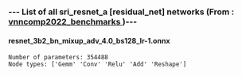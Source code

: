 ### --- List of all sri_resnet_a [residual_net] networks (From :<a href = 'https://github.com/ChristopherBrix/vnncomp2022_benchmarks'> vnncomp2022_benchmarks </a>)---

#### resnet_3b2_bn_mixup_adv_4.0_bs128_lr-1.onnx 
	Number of parameters: 354488 
	Node types: ['Gemm' 'Conv' 'Relu' 'Add' 'Reshape']

